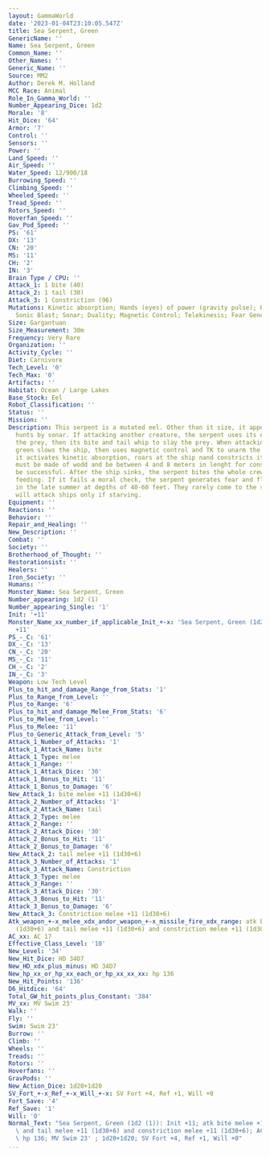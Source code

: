 ```yaml
---
layout: GammaWorld
date: '2023-01-04T23:10:05.547Z'
title: Sea Serpent, Green
GenericName: ''
Name: Sea Serpent, Green
Common_Name: ''
Other_Names: ''
Generic_Name: ''
Source: MM2
Author: Derek M. Holland
MCC Race: Animal
Role_In_Gamma_World: ''
Number_Appearing_Dice: 1d2
Morale: '8'
Hit_Dice: '64'
Armor: '7'
Control: ''
Sensors: ''
Power: ''
Land_Speed: ''
Air_Speed: ''
Water_Speed: 12/900/18
Burrowing_Speed: ''
Climbing_Speed: ''
Wheeled_Speed: ''
Tread_Speed: ''
Rotors_Speed: ''
Hoverfan_Speed: ''
Gav_Pod_Speed: ''
PS: '61'
DX: '13'
CN: '20'
MS: '11'
CH: '2'
IN: '3'
Brain Type / CPU: ''
Attack_1: 1 bite (40)
Attack_2: 1 tail (30)
Attack_3: 1 Constriction (96)
Mutations: Kinetic absorption; Hands (eyes) of power (gravity pulse); Regen- eration;
  Sonic Blast; Sonar; Duality; Magnetic Control; Telekinesis; Fear Generation
Size: Gargantuan
Size_Measurement: 30m
Frequency: Very Rare
Organization: ''
Activity_Cycle: ''
Diet: Carnivore
Tech_Level: '0'
Tech_Max: '0'
Artifacts: ''
Habitat: Ocean / Large Lakes
Base_Stock: Eel
Robot_Classification: ''
Status: ''
Mission: ''
Description: This serpent is a mutated eel. Other than it size, it appears no different.It
  hunts by sonar. If attacking another creature, the serpent uses its eyes to slow
  the prey, then its bite and tail whip to slay the prey. When attacking ships, the
  green slows the ship, then uses magnetic control and TK to unarm the crew. Next
  it activates kinetic absorption, roars at the ship nand constricts it. The ship
  must be made of wodd and be between 4 and 8 meters in lenght for constriction to
  be successful. After the ship sinks, the serpent bites the whole crew to death before
  feeding. If it fails a moral check, the serpent generates fear and flees.They breed
  in the late summer at depths of 40-60 feet. They rarely come to the serface and
  will attack ships only if starving.
Equipment: ''
Reactions: ''
Behavior: ''
Repair_and_Healing: ''
New_Description: ''
Combat: ''
Society: ''
Brotherhood_of_Thought: ''
Restorationsist: ''
Healers: ''
Iron_Society: ''
Humans: ''
Monster_Name: Sea Serpent, Green
Number_appearing: 1d2 (1)
Number_appearing_Single: '1'
Init: '+11'
Monster_Name_xx_number_if_applicable_Init_+-x: 'Sea Serpent, Green (1d2 (1)): Init
  +11'
PS_-_C: '61'
DX_-_C: '13'
CN_-_C: '20'
MS_-_C: '11'
CH_-_C: '2'
IN_-_C: '3'
Weapon: Low Tech Level
Plus_to_hit_and_damage_Range_from_Stats: '1'
Plus_to_Range_from_Level: ''
Plus_to_Range: '6'
Plus_to_hit_and_damage_Melee_From_Stats: '6'
Plus_to_Melee_from_Level: ''
Plus_to_Melee: '11'
Plus_to_Generic_Attack_from_Level: '5'
Attack_1_Number_of_Attacks: '1'
Attack_1_Attack_Name: bite
Attack_1_Type: melee
Attack_1_Range: ''
Attack_1_Attack_Dice: '30'
Attack_1_Bonus_to_Hit: '11'
Attack_1_Bonus_to_Damage: '6'
New_Attack_1: bite melee +11 (1d30+6)
Attack_2_Number_of_Attacks: '1'
Attack_2_Attack_Name: tail
Attack_2_Type: melee
Attack_2_Range: ''
Attack_2_Attack_Dice: '30'
Attack_2_Bonus_to_Hit: '11'
Attack_2_Bonus_to_Damage: '6'
New_Attack_2: tail melee +11 (1d30+6)
Attack_3_Number_of_Attacks: '1'
Attack_3_Attack_Name: Constriction
Attack_3_Type: melee
Attack_3_Range: ''
Attack_3_Attack_Dice: '30'
Attack_3_Bonus_to_Hit: '11'
Attack_3_Bonus_to_Damage: '6'
New_Attack_3: Constriction melee +11 (1d30+6)
Atk_weapon_+-x_melee_xdx_andor_weapon_+-x_missile_fire_xdx_range: atk bite melee +11
  (1d30+6) and tail melee +11 (1d30+6) and constriction melee +11 (1d30+6)
AC_xx: AC 17
Effective_Class_Level: '10'
New_Level: '34'
New_Hit_Dice: HD 34D7
New_HD_xdx_plus_minus: HD 34D7
New_hp_xx_or_hp_xx_each_or_hp_xx_xx_xx: hp 136
New_Hit_Points: '136'
D6_Hitdice: '64'
Total_GW_hit_points_plus_Constant: '384'
MV_xx: MV Swim 23'
Walk: ''
Fly: ''
Swim: Swim 23'
Burrow: ''
Climb: ''
Wheels: ''
Treads: ''
Rotors: ''
Hoverfans: ''
GravPods: ''
New_Action_Dice: 1d20+1d20
SV_Fort_+-x_Ref_+-x_Will_+-x: SV Fort +4, Ref +1, Will +0
Fort_Save: '4'
Ref_Save: '1'
Will: '0'
Normal_Text: "Sea Serpent, Green (1d2 (1)): Init +11; atk bite melee +11 (1d30+6)\
  \ and tail melee +11 (1d30+6) and constriction melee +11 (1d30+6); AC 17; HD 34D7\
  \ hp 136; MV Swim 23' ; 1d20+1d20; SV Fort +4, Ref +1, Will +0"
...
```

